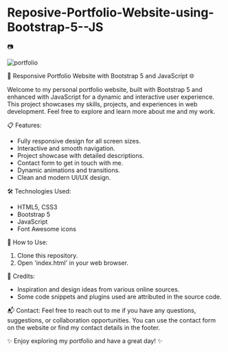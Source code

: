 # Reposive-Portfolio-Website-using-Bootstrap-5--JS

📷 

![portfolio](https://github.com/tubayapa/Reposive-Portfolio-Website-using-Bootstrap-5--JS/assets/147662888/832ecfe5-f0ee-4e45-b113-42ab9f1ae5d6)



🚀 Responsive Portfolio Website with Bootstrap 5 and JavaScript 🌐

Welcome to my personal portfolio website, built with Bootstrap 5 and enhanced with JavaScript for a dynamic and interactive user experience. This project showcases my skills, projects, and experiences in web development. Feel free to explore and learn more about me and my work.

📋 Features:
- Fully responsive design for all screen sizes.
- Interactive and smooth navigation.
- Project showcase with detailed descriptions.
- Contact form to get in touch with me.
- Dynamic animations and transitions.
- Clean and modern UI/UX design.

🛠️ Technologies Used:
- HTML5, CSS3
- Bootstrap 5
- JavaScript
- Font Awesome icons


🌟 How to Use:
1. Clone this repository.
2. Open 'index.html' in your web browser.


📝 Credits:
- Inspiration and design ideas from various online sources.
- Some code snippets and plugins used are attributed in the source code.

📬 Contact:
Feel free to reach out to me if you have any questions, suggestions, or collaboration opportunities. You can use the contact form on the website or find my contact details in the footer.


✨ Enjoy exploring my portfolio and have a great day! ✨

